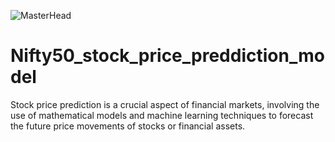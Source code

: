 ![MasterHead](https://cdn.dribbble.com/users/1330777/screenshots/15577460/media/63bebb993ca3416be861f0953182a9d6.gif)

# Nifty50_stock_price_preddiction_model
Stock price prediction is a crucial aspect of financial markets, involving the use of mathematical models and machine learning techniques to forecast the future price movements of stocks or financial assets.
